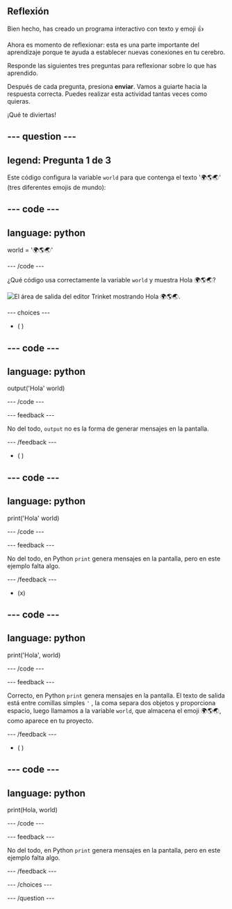 ## Reflexión

Bien hecho, has creado un programa interactivo con texto y emoji 👍

Ahora es momento de reflexionar: esta es una parte importante del aprendizaje porque te ayuda a establecer nuevas conexiones en tu cerebro.

Responde las siguientes tres preguntas para reflexionar sobre lo que has aprendido.

Después de cada pregunta, presiona **enviar**. Vamos a guiarte hacia la respuesta correcta. Puedes realizar esta actividad tantas veces como quieras.

¡Qué te diviertas!

--- question ---
---
legend: Pregunta 1 de 3
---

Este código configura la variable `world` para que contenga el texto '🌍🌎🌏' (tres diferentes emojis de mundo):

--- code ---
---
language: python
---

world = '🌍🌎🌏'

--- /code ---

¿Qué código usa correctamente la variable `world` y muestra Hola 🌍🌎🌏?

![El área de salida del editor Trinket mostrando Hola 🌍🌎🌏.](images/quiz1.png)

--- choices ---

- ( )

--- code ---
---
language: python
---

output('Hola' world)

--- /code ---

 --- feedback ---

 No del todo, `output` no es la forma de generar mensajes en la pantalla.

 --- /feedback ---


- ( )

--- code ---
---
language: python
---

print('Hola' world)

--- /code ---

 --- feedback ---

 No del todo, en Python `print` genera mensajes en la pantalla, pero en este ejemplo falta algo.

 --- /feedback ---

- (x)

--- code ---
---
language: python
---

print('Hola', world)

--- /code ---

 --- feedback ---

 Correcto, en Python `print` genera mensajes en la pantalla. El texto de salida está entre comillas simples `'` , la coma separa dos objetos y proporciona espacio, luego llamamos a la variable `world`, que almacena el emoji 🌍🌎🌏, como aparece en tu proyecto.

 --- /feedback ---

- ( )

--- code ---
---
language: python
---

print(Hola, world)

--- /code ---

 --- feedback ---

  No del todo, en Python `print` genera mensajes en la pantalla, pero en este ejemplo falta algo.

 --- /feedback ---

--- /choices ---

--- /question ---
